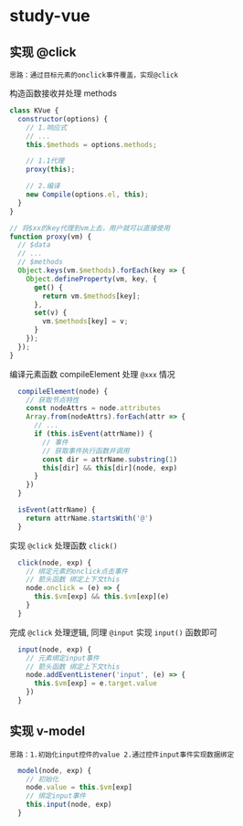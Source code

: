 # study-vue

## 实现 @click

```
思路：通过目标元素的onclick事件覆盖，实现@click
```

构造函数接收并处理 methods

```js
class KVue {
  constructor(options) {
    // 1.响应式
    // ...
    this.$methods = options.methods;

    // 1.1代理
    proxy(this);

    // 2.编译
    new Compile(options.el, this);
  }
}
```

```js
// 将$xx的key代理到vm上去，用户就可以直接使用
function proxy(vm) {
  // $data
  // ...
  // $methods
  Object.keys(vm.$methods).forEach(key => {
    Object.defineProperty(vm, key, {
      get() {
        return vm.$methods[key];
      },
      set(v) {
        vm.$methods[key] = v;
      }
    });
  });
}
```

编译元素函数 compileElement 处理 `@xxx` 情况

```js
  compileElement(node) {
    // 获取节点特性
    const nodeAttrs = node.attributes
    Array.from(nodeAttrs).forEach(attr => {
      // ...
      if (this.isEvent(attrName)) {
        // 事件
        // 获取事件执行函数并调用
        const dir = attrName.substring(1)
        this[dir] && this[dir](node, exp)
      }
    })
  }
```

```js
  isEvent(attrName) {
    return attrName.startsWith('@')
  }
```

实现 `@click` 处理函数 `click()`

```js
  click(node, exp) {
    // 绑定元素的onclick点击事件
    // 箭头函数 绑定上下文this
    node.onclick = (e) => {
      this.$vm[exp] && this.$vm[exp](e)
    }
  }
```

完成 `@click` 处理逻辑, 同理 `@input` 实现 `input()` 函数即可

```js
  input(node, exp) {
    // 元素绑定input事件
    // 箭头函数 绑定上下文this
    node.addEventListener('input', (e) => {
      this.$vm[exp] = e.target.value
    })
  }
```

## 实现 v-model

```
思路：1.初始化input控件的value 2.通过控件input事件实现数据绑定
```

```js
  model(node, exp) {
    // 初始化
    node.value = this.$vm[exp]
    // 绑定input事件
    this.input(node, exp)
  }
```
